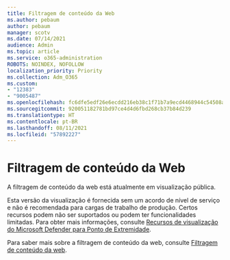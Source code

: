 ```yaml
---
title: Filtragem de conteúdo da Web
ms.author: pebaum
author: pebaum
manager: scotv
ms.date: 07/14/2021
audience: Admin
ms.topic: article
ms.service: o365-administration
ROBOTS: NOINDEX, NOFOLLOW
localization_priority: Priority
ms.collection: Adm_O365
ms.custom:
- "12383"
- "9005487"
ms.openlocfilehash: fc6dfe5edf26e6ecdd216eb38c1f71b7a9ecd4468944c54508a97b2f64e98a17
ms.sourcegitcommit: 920051182781bd97ce4d4d6fbd268cb37b84d239
ms.translationtype: HT
ms.contentlocale: pt-BR
ms.lasthandoff: 08/11/2021
ms.locfileid: "57892227"
---
```

# <a name="web-content-filtering"></a>Filtragem de conteúdo da Web

A filtragem de conteúdo da web está atualmente em visualização pública.

Esta versão da visualização é fornecida sem um acordo de nível de serviço e não é recomendada para cargas de trabalho de produção. Certos recursos podem não ser suportados ou podem ter funcionalidades limitadas. Para obter mais informações, consulte [Recursos de visualização do Microsoft Defender para Ponto de Extremidade](https://docs.microsoft.com/microsoft-365/security/defender-endpoint/preview).

Para saber mais sobre a filtragem de conteúdo da web, consulte [Filtragem de conteúdo da web](https://docs.microsoft.com/microsoft-365/security/defender-endpoint/web-content-filtering).